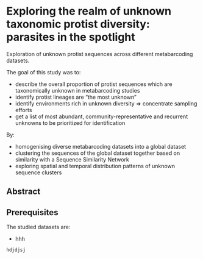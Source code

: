 # Exploring the realm of unknown taxonomic protist diversity: parasites in the spotlight

Exploration of unknown protist sequences across different metabarcoding datasets. 


The goal of this study was to:
* describe the overall proportion of protist sequences which are taxonomically unknown in metabarcoding studies
* identify protist lineages are “the most unknown”
* identify environments rich in unknown diversity ⇒ concentrate sampling efforts
* get a list of most abundant, community-representative and recurrent unknowns to be prioritized for identification

By:
* homogenising diverse metabarcoding datasets into a global dataset
* clustering the sequences of the global dataset together based on similarity with a Sequence Similarity Network
* exploring spatial and temporal distribution patterns of unknown sequence clusters

## Abstract


## Prerequisites

The studied datasets are:

* hhh

```
hdjdjsj
```



